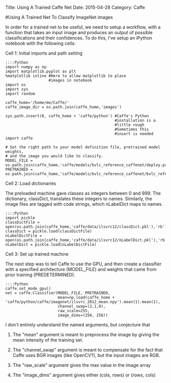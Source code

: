 Title: Using A Trained Caffe Net
Date: 2015-04-28
Category: Caffe 


#Using A Trained Net To Classify ImageNet images

In order for a trained net to be useful, we need to setup a workflow,
with a function that takes an input image and produces an output of
possible classifications and their confidences. To do this, I've setup
an iPython notebook with the following cells:

Cell 1: Initial imports and path setting


    ::::Python
    import numpy as np
    import matplotlib.pyplot as plt
    %matplotlib inline #Here to allow matplotlib to place 
                       #images in notebook
    import os
    import sys
    import random
    
    caffe_home='/home/me/Caffe/'
    caffe_image_dir = os.path.join(caffe_home,'images')
    
    sys.path.insert(0, caffe_home + 'caffe/python') #Caffe's Python
                                                    #installation is a
                                                    #little rough
                                                    #Sometimes this
                                                    #insert is needed   
    import caffe
    
    # Set the right path to your model definition file, pretrained model weights,
    # and the image you would like to classify.
    MODEL_FILE = os.path.join(caffe_home,'caffe/models/bvlc_reference_caffenet/deploy.prototxt')
    PRETRAINED = os.path.join(caffe_home,'caffe/models/bvlc_reference_caffenet/bvlc_reference_caffenet.caffemodel')

Cell 2: Load dictionaries

The preloaded machine gave classes as integers between 0 and 999. The
dictionary, classDict, translates these integers to names. Similarly,
the image files are tagged with code strings, which nLabelDict maps to
names.

    ::::Python
    import pickle
    classDictFile = open(os.path.join(caffe_home,'caffe/data/ilsvrc12/classDict.pkl'),'rb')
    classDict = pickle.load(classDictFile)
    nLabelDictFile = open(os.path.join(caffe_home,'caffe/data/ilsvrc12/nLabelDict.pkl'),'rb')
    nLabelDict = pickle.load(nLabelDictFile)


Cell 3: Set up trained machine

The next step was to tell Caffe to use the GPU, and then create a
classifier with a specified architecture (MODEL_FILE) and weights that
came from prior training (PREDETERMINED).

    ::::Python
    caffe.set_mode_gpu()
    net = caffe.Classifier(MODEL_FILE, PRETRAINED,
                           mean=np.load(caffe_home + 'caffe/python/caffe/imagenet/ilsvrc_2012_mean.npy').mean(1).mean(1),
                           channel_swap=(2,1,0),
                           raw_scale=255,
                           image_dims=(256, 256))



I don't entirely understand the named arguments, but conjecture that

1. The "mean" argument is meant to preprocess the image by giving the
mean intensity of the training set.

2. The "channel_swap" argument is meant to compensate for the fact
that Caffe uses BGR images (like OpenCV?), but the input images are
RGB.

3. The "raw_scale" argument gives the max value in the image array

4. The "image_dims" argument gives either (cols, rows) or (rows, cols)

  
